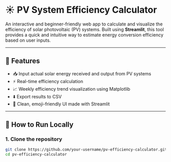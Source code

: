 # ☀️ PV System Efficiency Calculator

An interactive and beginner-friendly web app to calculate and visualize the efficiency of solar photovoltaic (PV) systems. Built using **Streamlit**, this tool provides a quick and intuitive way to estimate energy conversion efficiency based on user inputs.

---

## 🔧 Features

- 📥 Input actual solar energy received and output from PV systems  
- ⚡ Real-time efficiency calculation  
- 📈 Weekly efficiency trend visualization using Matplotlib  
- ⬇️ Export results to CSV  
- 🎨 Clean, emoji-friendly UI made with Streamlit

---

## 🚀 How to Run Locally

### 1. Clone the repository
```bash
git clone https://github.com/your-username/pv-efficiency-calculator.git
cd pv-efficiency-calculator
